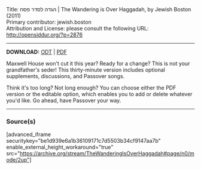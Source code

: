 <html>
<head></head>
<body>
Title: הגדה לסדר פסח | The Wandering is Over Haggadah, by Jewish Boston (2011)<br />
Primary contributor: jewish.boston<br />
Attribution and License: please consult the following URL: <a href="http://opensiddur.org/?p=2876">http://opensiddur.org/?p=2876</a>
<p />
<hr />

<strong>DOWNLOAD:</strong> <a href="https://opensiddur.org/wp-content/uploads/2011/03/JewishBoston_Wandering_is_Over_Haggadah.odt">ODT</a> | <a href="https://opensiddur.org/wp-content/uploads/2011/03/The-Wandering-is-Over-Haggadah-JewishBoston-2011.pdf">PDF</a>

Maxwell House won't cut it this year? Ready for a change? This is not your grandfather's seder! This thirty-minute version includes optional supplements, discussions, and Passover songs.

Think it's too long? Not long enough? You can choose either the PDF version or the editable option, which enables you to add or delete whatever you'd like. Go ahead, have Passover your way.</blockquote>

<hr />

<h3>Source(s)</h3>

[advanced_iframe securitykey="be1d939e6a1b36109171c7d5503b34cf9147aa7b" enable_external_height_workaround="true" src="https://archive.org/stream/TheWanderingIsOverHaggadah#page/n0/mode/2up"]
</body>
</html>